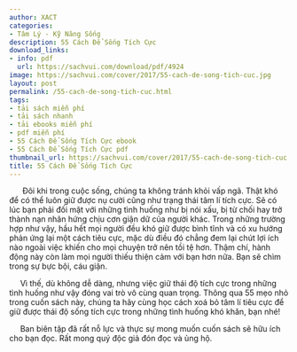 ```yaml
---
author: XACT
categories:
- Tâm Lý - Kỹ Năng Sống
description: 55 Cách Để Sống Tích Cực
download_links:
- info: pdf
  url: https://sachvui.com/download/pdf/4924
image: https://sachvui.com/cover/2017/55-cach-de-song-tich-cuc.jpg
layout: post
permalink: /55-cach-de-song-tich-cuc.html
tags:
- tải sách miễn phí
- tải sách nhanh
- tải ebooks miễn phí
- pdf miễn phí
- 55 Cách Để Sống Tích Cực ebook
- 55 Cách Để Sống Tích Cực pdf
thumbnail_url: https://sachvui.com/cover/2017/55-cach-de-song-tich-cuc.jpg
title: 55 Cách Để Sống Tích Cực
---
```


 <div class="item-desc text-justify"> <p>      Đôi khi trong cuộc sống, chúng ta không tránh khỏi vấp ngã. Thật khó để có thể luôn giữ được nụ cười cũng như trạng thái tâm lí tích cực. Sẽ có lúc bạn phải đối mặt với những tình huống như bị nói xấu, bị từ chối hay trở thành nạn nhân hứng chịu cơn giận dữ của người khác. Trong những trường hợp như vậy, hầu hết mọi người đều khó giữ được bình tĩnh và có xu hướng phản ứng lại một cách tiêu cực, mặc dù điều đó chẳng đem lại chút lợi ích nào ngoài việc khiến cho mọi chuyện trở nên tồi tệ hơn. Thậm chí, hành động này còn làm mọi người thiếu thiện cảm với bạn hơn nữa. Bạn sẽ chìm trong sự bực bội, cáu giận.</p><p>     Vì thế, dù không dễ dàng, nhưng việc giữ thái độ tích cực trong những tình huống như vậy đóng vai trò vô cùng quan trọng. Thông qua 55 mẹo nhỏ trong cuốn sách này, chúng ta hãy cùng học cách xoá bỏ tâm lí tiêu cực để giữ được thái độ sống tích cực trong những tình huống khó khăn, bạn nhé!</p><p>     Ban biên tập đã rất nỗ lực và thực sự mong muốn cuốn sách sẽ hữu ích cho bạn đọc. Rất mong quý độc giả đón đọc và ủng hộ.</p> </div>
